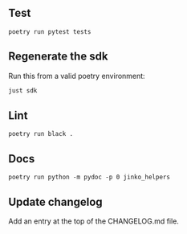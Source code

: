 ## Test

```
poetry run pytest tests
```

## Regenerate the sdk

Run this from a valid poetry environment:

```sh
just sdk
```

## Lint

```
poetry run black .
```

## Docs

```
poetry run python -m pydoc -p 0 jinko_helpers
```

## Update changelog

Add an entry at the top of the CHANGELOG.md file.


